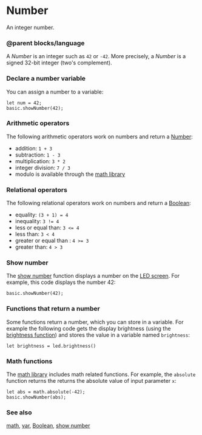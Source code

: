 # Number

An integer number.

### @parent blocks/language

A *Number* is an integer such as `42` or `-42`. More precisely, a *Number* is a signed 32-bit integer (two's complement).

### Declare a number variable

You can assign a number to a variable:

```blocks
let num = 42;
basic.showNumber(42);
```

### Arithmetic operators

The following arithmetic operators work on numbers and return a [Number](/reference/types/number):

*  addition: `1 + 3`
* subtraction: `1 - 3 `
* multiplication: `3 * 2`
* integer division: `7 / 3`
* modulo is available through the [math library](/blocks/math)

### Relational operators

The following relational operators work on numbers and return a [Boolean](/blocks/logic/boolean):

* equality: `(3 + 1) = 4`
* inequality: `3 != 4`
* less or equal than: `3 <= 4`
* less than: `3 < 4`
* greater or equal than : `4 >= 3`
* greater than: `4 > 3`

### Show number

The [show number](/reference/basic/show-number) function displays a number on the [LED screen](/device/screen). 
For example, this code displays the number 42:

```blocks
basic.showNumber(42);
```

### Functions that return a number

Some functions return a number, which you can store in a variable. 
For example the following code gets the display brightness 
(using the [brightness function](/reference/led/brightness)) and stores the value in a variable named `brightness`:

```blocks
let brightness = led.brightness()
```

### Math functions

The [math library](/blocks/math) includes math related functions. 
For example, the `absolute` function returns the returns the absolute value of input parameter `x`:

```blocks
let abs = math.absolute(-42);
basic.showNumber(abs);
```

### See also

[math](/blocks/math), [var](/blocks/variables/var), [Boolean](/blocks/logic/boolean), [show number](/reference/basic/show-number)

